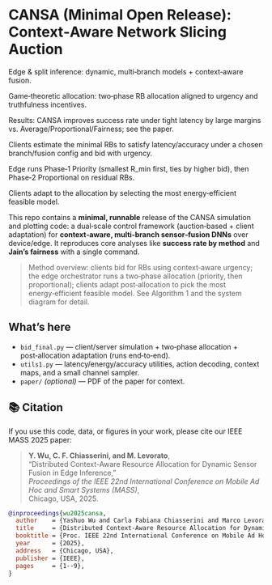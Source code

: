 # CANSA (Minimal Open Release): Context‑Aware Network Slicing Auction

Edge & split inference: dynamic, multi‑branch models + context‑aware fusion.

Game‑theoretic allocation: two‑phase RB allocation aligned to urgency and truthfulness incentives.

Results: CANSA improves success rate under tight latency by large margins vs. Average/Proportional/Fairness; see the paper.


Clients estimate the minimal RBs to satisfy latency/accuracy under a chosen branch/fusion config and bid with urgency.

Edge runs Phase‑1 Priority (smallest R_min first, ties by higher bid), then Phase‑2 Proportional on residual RBs.

Clients adapt to the allocation by selecting the most energy‑efficient feasible model.

This repo contains a **minimal, runnable** release of the CANSA simulation and plotting code:
a dual‑scale control framework (auction‑based + client adaptation) for **context‑aware,
multi‑branch sensor‑fusion DNNs** over device/edge. It reproduces core analyses like
**success rate by method** and **Jain’s fairness** with a single command.

> Method overview: clients bid for RBs using context‑aware urgency; the edge orchestrator
> runs a two‑phase allocation (priority, then proportional); clients adapt post‑allocation to
> pick the most energy‑efficient feasible model. See Algorithm 1 and the system diagram for detail.

## What’s here

- `bid_final.py` — client/server simulation + two‑phase allocation + post‑allocation adaptation (runs end‑to‑end).
- `utils1.py` — latency/energy/accuracy utilities, action decoding, context maps, and a small channel sampler.
- `paper/` *(optional)* — PDF of the paper for context.

## 📚 Citation

If you use this code, data, or figures in your work, please cite our IEEE MASS 2025 paper:

> **Y. Wu, C. F. Chiasserini, and M. Levorato**,  
> “Distributed Context-Aware Resource Allocation for Dynamic Sensor Fusion in Edge Inference,”  
> *Proceedings of the IEEE 22nd International Conference on Mobile Ad Hoc and Smart Systems (MASS)*,  
> Chicago, USA, 2025.  

```bibtex
@inproceedings{wu2025cansa,
  author    = {Yashuo Wu and Carla Fabiana Chiasserini and Marco Levorato},
  title     = {Distributed Context-Aware Resource Allocation for Dynamic Sensor Fusion in Edge Inference},
  booktitle = {Proc. IEEE 22nd International Conference on Mobile Ad Hoc and Smart Systems (MASS)},
  year      = {2025},
  address   = {Chicago, USA},
  publisher = {IEEE},
  pages     = {1--9},
}




